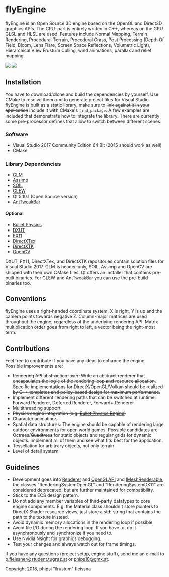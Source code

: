 # flyEngine
flyEngine is an Open Source 3D engine based on the OpenGL and Direct3D graphics APIs. The CPU-part is entirely written in C++, whereas on the GPU GLSL and HLSL are used. Features include Normal Mapping, Terrain Rendering, Procedural Terrain, Procedural Grass, Post Processing (Depth Of Field, Bloom, Lens Flare, Screen Space Reflections, Volumetric Light), Hierarchical View Frustum Culling, wind animations, parallax and relief mapping.

![](https://github.com/fleissna/flyEngine/blob/master/screenshots/screenshot0.png)
![](https://github.com/fleissna/flyEngine/blob/master/screenshots/screenshot2.png)

## Installation
You have to download/clone and build the dependencies by yourself. Use CMake to resolve them and to generate project files for Visual Studio. flyEngine is built as a static library, make sure to <s>link against it in your application</s> include it with CMake's ```find_package```. A few examples are included that demonstrate how to integrate the library. There are currently some pre-processor defines that allow to switch between different scenes.

### Software
* Visual Studio 2017 Community Edition 64 Bit (2015 should work as well)
* CMake
### Library Dependencies
* [GLM](https://glm.g-truc.net/0.9.9/index.html)
* [Assimp](https://github.com/assimp/assimp)
* [SOIL](https://github.com/kbranigan/Simple-OpenGL-Image-Library)
* [GLEW](http://glew.sourceforge.net/)
* Qt 5.10.1 (Open Source version)
* [AntTweakBar](http://anttweakbar.sourceforge.net/doc/)
#### Optional
* [Bullet Physics](https://github.com/bulletphysics/bullet3)
* [DXUT](https://github.com/Microsoft/DXUT)
* [FX11](https://github.com/Microsoft/FX11)
* [DirectXTex](https://github.com/Microsoft/DirectXTex)
* [DirectXTK](https://github.com/Microsoft/DirectXTK)
* [OpenCV](https://github.com/opencv/opencv)

DXUT, FX11, DirectXTex, and DirectXTK repositories contain solution files for Visual Studio 2017. GLM is header-only, SOIL, Assimp and OpenCV are shipped with their own CMake files. Qt offers an installer that contains pre-built binaries. For GLEW and AntTweakBar you can use the pre-build binaries too.

## Conventions
flyEngine uses a right-handed coordinate system. X is right, Y is up and the camera points towards negative Z. Column-major matrices are used throughout the engine, regardless of the underlying rendering API. Matrix multiplication order goes from right to left, a vector being the right-most term.

## Contributions
Feel free to contribute if you have any ideas to enhance the engine.
Possible improvements are:
* <s>Rendering API abstraction layer: Write an abstract renderer that encapsulates the logic of the rendering loop and resource allocation. Specific implementations for DirectX/OpenGL/Vulkan should be realized by C++ templates and policy-based design for maximum performance.</s>
* Implement different rendering paths that can be switched at runtime: Forward Renderer, Deferred Renderer, Forward+ Renderer
* Multithreading support
* <s>Physics engine integration (e.g. [Bullet Physics Engine](https://github.com/bulletphysics/bullet3))</s>
* Character animations
* Spatial data structures: The engine should be capable of rendering large outdoor environments for open world games. Possible candidates are Octrees/<s>Quadtrees</s> for static objects and regular grids for dynamic objects. Implement all of them and see what fits best for the application.
* Tessellation for arbitrary objects, not only terrain
* Level of detail system
## Guidelines
* Development goes into [Renderer](https://github.com/fleissna/flyEngine/blob/master/engine/include/renderer/Renderer.h) and [OpenGLAPI](https://github.com/fleissna/flyEngine/blob/master/engine/include/opengl/OpenGLAPI.h) and [IMeshRenderable](https://github.com/fleissna/flyEngine/blob/master/engine/include/renderer/MeshRenderables.h), the classes "RenderingSystemOpenGL" and "RenderingSystemDX11" are considered deprecated, but are further maintained for compatibility. 
* Stick to the ECS design pattern.
* Do not add any member variables of third-party datatypes to core engine components. E.g. the Material class shouldn't store pointers to DirectX Shader resource views, just store a std::string that contains the path to the texture instead.
* Avoid dynamic memory allocations in the rendering loop if possible.
* Avoid file I/O during the rendering loop. If you have to, do it asynchronously and synchronize if you need to.
* Use Nvidia Nsight for graphics debugging.
* Test your changes and always watch out for frame timings.

If you have any questions (project setup, engine stuff), send me an e-mail to [p.fleissner@student.tugraz.at](mailto:p.fleissner@student.tugraz.at) or [phips10@gmx.at](mailto:phips10@gmx.at).

Copyright 2018, phipsi "frustum" fleissna
